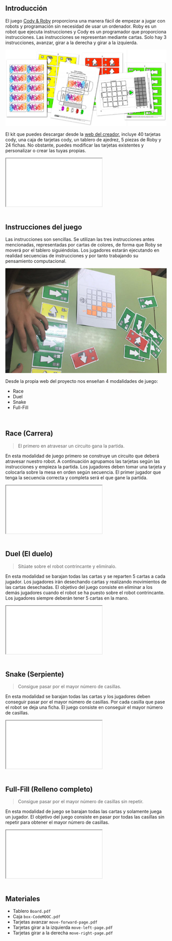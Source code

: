 ## Introducción

El juego [Cody & Roby](http://codeweek.it/cody-roby-en/) proporciona una manera fácil de empezar a jugar con robots y programación sin necesidad de usar un ordenador. Roby es un robot que ejecuta instrucciones y Cody es un programador que proporciona instrucciones. Las instrucciones se representan mediante cartas. Solo hay 3 instrucciones, avanzar, girar a la derecha y girar a la izquierda. 

![](img/kit-cody-roby.jpg "Programar sin ordenador con Cody & Roby")

El kit que puedes descargar desde la [web del creador](http://codeweek.it/codyroby/), incluye 40 tarjetas cody, una caja de tarjetas cody, un tablero de ajedrez, 5 piezas de Roby y 24 fichas. No obstante, puedes modificar las tarjetas existentes y personalizar o crear las tuyas propias.

<div class="iframe">
  <iframe src="//www.youtube.com/embed/D5hQ9UTDQ6s" allowfullscreen></iframe>
</div>



<br />



## Instrucciones del juego

Las instrucciones son sencillas. Se utilizan las tres instrucciones antes mencionadas, representadas por cartas de colores, de forma que Roby se moverá por el tablero siguiéndolas. Los jugadores estarán ejecutando en realidad secuencias de instrucciones y por tanto trabajando su pensamiento computacional.

![](img/ejemplo.jpg "Cody & Roby")

Desde la propia web del proyecto nos enseñan 4 modalidades de juego:

- Race
- Duel
- Snake
- Full-Fill



<br />



## Race (Carrera)

> El primero en atravesar un circuito gana la partida.

En esta modalidad de juego primero se construye un circuito que deberá atravesar nuestro robot. A continuación agrupamos las tarjetas según las instrucciones y empieza la partida. Los jugadores deben tomar una tarjeta y colocarla sobre la mesa en orden según secuencia. El primer jugador que tenga la secuencia correcta y completa será el que gane la partida.

<div class="iframe">
  <iframe src="//www.youtube.com/embed/izpB0Cvl0tk" allowfullscreen></iframe>
</div>



<br />



## Duel (El duelo)

> Sitúate sobre el robot contrincante y elimínalo.

En esta modalidad se barajan todas las cartas y se reparten 5 cartas a cada jugador. Los jugadores irán desechando cartas y realizando movimientos de las cartas desechadas. El objetivo del juego consiste en eliminar a los demás jugadores cuando el robot se ha puesto sobre el robot contrincante. Los jugadores siempre deberán tener 5 cartas en la mano.

<div class="iframe">
  <iframe src="//www.youtube.com/embed/JiGjrOwOz6Y" allowfullscreen></iframe>
</div>



<br />



## Snake (Serpiente)

> Consigue pasar por el mayor número de casillas.

En esta modalidad se barajan todas las cartas y los jugadores deben conseguir pasar por el mayor número de casillas. Por cada casilla que pase el robot se deja una ficha. El juego consiste en conseguir el mayor número de casillas.

<div class="iframe">
  <iframe src="//www.youtube.com/embed/th0nbgo0PBs" allowfullscreen></iframe>
</div>



<br />



## Full-Fill (Relleno completo)

> Consigue pasar por el mayor número de casillas sin repetir.

En esta modalidad de juego se barajan todas las cartas y solamente juega un jugador. El objetivo del juego consiste en pasar por todas las casillas sin repetir para obtener el mayor número de casillas.

<div class="iframe">
  <iframe src="//www.youtube.com/embed/XqWRDab5GDw" allowfullscreen></iframe>
</div>



<br />



## Materiales

- Tablero `Board.pdf`
- Caja `box-CodeMOOC.pdf`
- Tarjetas avanzar `move-forward-page.pdf`
- Tarjetas girar a la izquierda `move-left-page.pdf`
- Tarjetas girar a la derecha `move-right-page.pdf`
